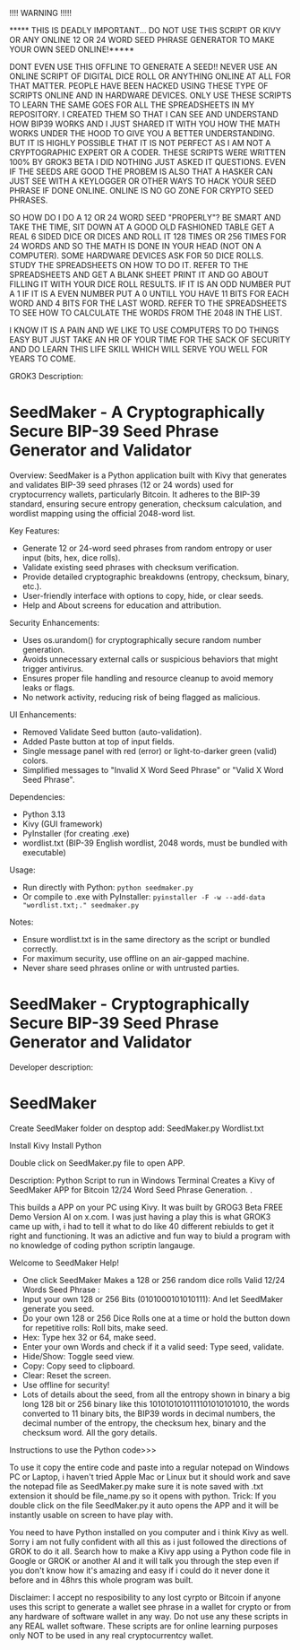 

!!!! WARNING !!!!!

***** THIS IS DEADLY IMPORTANT... DO NOT USE THIS SCRIPT OR KIVY OR ANY ONLINE 12 OR 24 WORD SEED PHRASE GENERATOR TO MAKE YOUR OWN SEED ONLINE!*****

DONT EVEN USE THIS OFFLINE TO GENERATE A SEED!!
NEVER USE AN ONLINE SCRIPT OF DIGITAL DICE ROLL OR ANYTHING ONLINE AT ALL FOR THAT MATTER.
PEOPLE HAVE BEEN HACKED USING THESE TYPE OF SCRIPTS ONLINE AND IN HARDWARE DEVICES. ONLY USE THESE SCRIPTS TO LEARN 
THE SAME GOES FOR ALL THE SPREADSHEETS IN MY REPOSITORY. I CREATED THEM SO THAT I CAN SEE AND UNDERSTAND HOW BIP39 WORKS AND I JUST SHARED IT WITH YOU HOW
THE MATH WORKS UNDER THE HOOD TO GIVE YOU A BETTER UNDERSTANDING. BUT IT IS HIGHLY POSSIBLE THAT IT IS NOT PERFECT
AS I AM NOT A CRYPTOGRAPHIC EXPERT OR A CODER. THESE SCRIPTS WERE WRITTEN 100% BY GROK3 BETA I DID NOTHING JUST ASKED IT QUESTIONS. 
EVEN IF THE SEEDS ARE GOOD THE PROBEM IS ALSO THAT A HASKER CAN JUST SEE WITH A KEYLOGGER OR OTHER WAYS TO HACK YOUR SEED PHRASE IF DONE ONLINE.
ONLINE IS NO GO ZONE FOR CRYPTO SEED PHRASES. 

SO HOW DO I DO A 12 OR 24 WORD SEED "PROPERLY"? 
BE SMART AND TAKE THE TIME, SIT DOWN AT A GOOD OLD FASHIONED TABLE GET A REAL 6 SIDED DICE OR DICES AND ROLL IT
128 TIMES OR 256 TIMES FOR 24 WORDS AND SO THE MATH IS DONE IN YOUR HEAD (NOT ON A COMPUTER). SOME HARDWARE DEVICES ASK FOR 50 DICE ROLLS. 
STUDY THE SPREADSHEETS ON HOW TO DO IT. 
REFER TO THE SPREADSHEETS AND GET A BLANK SHEET PRINT IT AND GO ABOUT FILLING IT WITH YOUR DICE ROLL RESULTS. IF IT IS AN ODD NUMBER 
PUT A 1 IF IT IS A EVEN NUMBER PUT A 0 UNTILL YOU HAVE 11 BITS FOR EACH WORD AND 4 BITS FOR THE LAST WORD. REFER TO THE SPREADSHEETS
TO SEE HOW TO CALCULATE THE WORDS FROM THE 2048 IN THE LIST. 

I KNOW IT IS A PAIN AND WE LIKE TO USE COMPUTERS TO DO THINGS EASY BUT JUST TAKE AN HR OF YOUR TIME FOR THE SACK OF SECURITY AND DO
LEARN THIS LIFE SKILL WHICH WILL SERVE YOU WELL FOR YEARS TO COME. 






GROK3 Description:

SeedMaker - A Cryptographically Secure BIP-39 Seed Phrase Generator and Validator
=============================================================================
Overview:
SeedMaker is a Python application built with Kivy that generates and validates 
BIP-39 seed phrases (12 or 24 words) used for cryptocurrency wallets, particularly 
Bitcoin. It adheres to the BIP-39 standard, ensuring secure entropy generation, 
checksum calculation, and wordlist mapping using the official 2048-word list.

Key Features:
- Generate 12 or 24-word seed phrases from random entropy or user input (bits, hex, dice rolls).
- Validate existing seed phrases with checksum verification.
- Provide detailed cryptographic breakdowns (entropy, checksum, binary, etc.).
- User-friendly interface with options to copy, hide, or clear seeds.
- Help and About screens for education and attribution.

Security Enhancements:
- Uses os.urandom() for cryptographically secure random number generation.
- Avoids unnecessary external calls or suspicious behaviors that might trigger antivirus.
- Ensures proper file handling and resource cleanup to avoid memory leaks or flags.
- No network activity, reducing risk of being flagged as malicious.

UI Enhancements:
- Removed Validate Seed button (auto-validation).
- Added Paste button at top of input fields.
- Single message panel with red (error) or light-to-darker green (valid) colors.
- Simplified messages to "Invalid X Word Seed Phrase" or "Valid X Word Seed Phrase".

Dependencies:
- Python 3.13
- Kivy (GUI framework)
- PyInstaller (for creating .exe)
- wordlist.txt (BIP-39 English wordlist, 2048 words, must be bundled with executable)

Usage:
- Run directly with Python: `python seedmaker.py`
- Or compile to .exe with PyInstaller: 
  `pyinstaller -F -w --add-data "wordlist.txt;." seedmaker.py`

Notes:
- Ensure wordlist.txt is in the same directory as the script or bundled correctly.
- For maximum security, use offline on an air-gapped machine.
- Never share seed phrases online or with untrusted parties.

SeedMaker - Cryptographically Secure BIP-39 Seed Phrase Generator and Validator
=============================================================================



Developer description: 
# SeedMaker
Create SeedMaker folder on desptop add:
SeedMaker.py 
Wordlist.txt

Install Kivy 
Install Python

Double click on SeedMaker.py file to open APP.

Description:
Python Script to run in Windows Terminal Creates a Kivy of SeedMaker APP for Bitcoin 12/24 Word Seed Phrase Generation. .   


This builds a APP on your PC using Kivy. It was built by GROG3 Beta FREE Demo Version AI on x.com. I was just having a play this is what GROK3 came up with, i had to tell it what to do like 40 different rebiulds to get it right and functioning. It was an adictive and fun way to biuld a program with no knowledge of coding python scriptin langauge. 

Welcome to SeedMaker Help!
- One click SeedMaker Makes a 128 or 256 random dice rolls Valid 12/24 Words Seed Phrase :
- Input your own 128 or 256 Bits (0101000101010111): And let SeedMaker generate you seed.
- Do your own 128 or 256 Dice Rolls one at a time or hold the button down for repetitive rolls: Roll bits, make seed.
- Hex: Type hex 32 or 64, make seed. 
- Enter your own Words and check if it a valid seed: Type seed, validate.
- Hide/Show: Toggle seed view.
- Copy: Copy seed to clipboard.
- Clear: Reset the screen.
- Use offline for security!
- Lots of details about the seed, from all the entropy shown in binary a big long 128 bit or 256 binary like this 1010101010111101010101010, the words converted to 11 binary bits, the BIP39 words in decimal numbers, the decimal number of the  entropy, the checksum hex, binary and the checksum word. All the gory details. 

Instructions to use the Python code>>>

To use it copy the entire code and paste into a regular notepad on Windows PC or Laptop, i haven't tried Apple Mac or Linux but it should work and save the notepad file as SeedMaker.py make sure it is note saved with .txt extension it should be file_name.py so it opens with python. Trick:  If you double click on the file SeedMaker.py it auto opens the APP and it will be instantly usable on screen to have play with.  

You need to have Python installed on you computer and i think Kivy as well. Sorry i am not fully confident with all this as i just followed the directions of GROK to do it all. Search how to make a Kivy app using a Python code file in Google or GROK or another AI and it will talk you through the step even if you don't know how it's amazing and easy if i could do it never done it before and in 48hrs this whole program was built.


Disclaimer: I accept no resposibility to any lost cyrpto or Bitcoin if anyone uses this script to generate a wallet see phrase in a wallet for crypto or from any hardware of software wallet in any way. Do not use any these scripts in any REAL wallet software. These scripts are for online learning purposes only NOT to be used in any real cryptocurrentcy wallet. 
